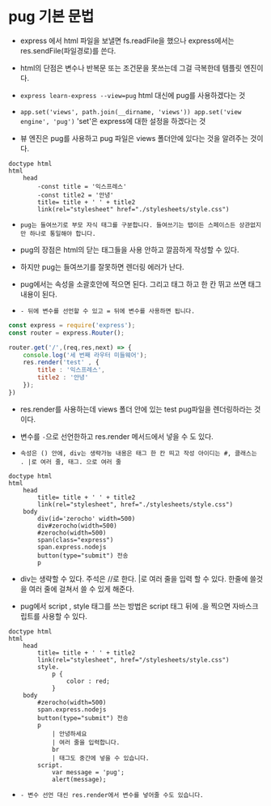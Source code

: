 # pug 기본 문법

- express 에서 html 파일을 보낼면 fs.readFile을 했으나 express에서는 res.sendFile(파일경로)를 쓴다.

- html의 단점은 변수나 반복문 또는 조건문을 못쓰는데 그걸 극복한데 템플릿 엔진이다.

- `express learn-express --view=pug` html 대신에 pug를 사용하겠다는 것

- `app.set('views', path.join(__dirname, 'views')) app.set('view engine', 'pug')` 'set'은 express에 대한 설정을 하겠다는 것 

- 뷰 엔진은 pug를 사용하고 pug 파일은 views 폴더안에 있다는 것을 알려주는 것이다.

```pug
doctype html
html
    head
        -const title = '익스프레스'
        -const title2 = '안녕'
        title= title + ' ' + title2
        link(rel="stylesheet" href="./stylesheets/style.css")
```

- `pug는 들여쓰기로 부모 자식 태그를 구분합니다. 들여쓰기는 탭이든 스페이스든 상관없지만 하나로 통일해야 합니다.`

- pug의 장점은 html의 닫는 태그들을 사용 안하고 깔끔하게 작성할 수 있다.

- 하지만 pug는 들여쓰기를 잘못하면 렌더링 에러가 난다.

- pug에서는 속성을 소괄호안에 적으면 된다. 그리고 태그 하고 한 칸 뛰고 쓰면 태그 내용이 된다.

- `- 뒤에 변수를 선언할 수 있고 = 뒤에 변수를 사용하면 됩니다.`

```js
const express = require('express');
const router = express.Router();

router.get('/',(req,res,next) => {
    console.log('세 번째 라우터 미들웨어');
    res.render('test' , {
        title : '익스프레스',
        title2 : '안녕'
    });
})
```

- res.render를 사용하는데 views 폴더 안에 있는 test pug파일을 렌더링하라는 것이다.

- 변수를 `-`으로 선언한하고 res.render 메서드에서 넣을 수 도 있다.

- `속성은 () 안에, div는 생략가능 내용은 태그 한 칸 띄고 작성 아이디는 #, 클래스는 . |로 여러 줄, 태그. 으로 여러 줄`

```pug
doctype html
html
    head
        title= title + ' ' + title2
        link(rel="stylesheet", href="./stylesheets/style.css")
    body
        div(id='zerocho' width=500)
        div#zerocho(width=500)
        #zerocho(width=500)
        span(class="express")
        span.express.nodejs
        button(type="submit") 전송
        p
```

- div는 생략할 수 있다. 주석은 //로 한다. |로 여러 줄을 입력 할 수 있다. 한줄에 쓸것을 여러 줄에 걸쳐서 쓸 수 있게 해준다.

- pug에서 script , style 태그를 쓰는 방법은 script 태그 뒤에 .을 찍으면 자바스크립트를 사용할 수 있다.

```pug
doctype html
html
    head
        title= title + ' ' + title2
        link(rel="stylesheet", href="/stylesheets/style.css")
        style.
            p {
                color : red;
            }
    body
        #zerocho(width=500)
        span.express.nodejs
        button(type="submit") 전송
        p
            | 안녕하세요
            | 여러 줄을 입력합니다.
            br
            | 태그도 중간에 넣을 수 있습니다.
        script.
            var message = 'pug';
            alert(message);
```

- `- 변수 선언 대신 res.render에서 변수를 넣어줄 수도 있습니다.`


